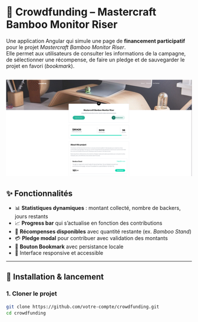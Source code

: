# 🌱 Crowdfunding – Mastercraft Bamboo Monitor Riser

Une application Angular qui simule une page de **financement participatif** pour le projet *Mastercraft Bamboo Monitor Riser*.  
Elle permet aux utilisateurs de consulter les informations de la campagne, de sélectionner une récompense, de faire un pledge et de sauvegarder le projet en favori (*bookmark*).

![Aperçu du projet](public/images/crowdfund.png)
---

## ✨ Fonctionnalités

- 📊 **Statistiques dynamiques** : montant collecté, nombre de backers, jours restants  
- 📈 **Progress bar** qui s’actualise en fonction des contributions  
- 🎁 **Récompenses disponibles** avec quantité restante (ex. *Bamboo Stand*)  
- 💳 **Pledge modal** pour contribuer avec validation des montants  
- 🔖 **Bouton Bookmark** avec persistance locale  
- 📱 Interface responsive et accessible  

---

## 🚀 Installation & lancement

### 1. Cloner le projet
```bash
git clone https://github.com/votre-compte/crowdfunding.git
cd crowdfunding
